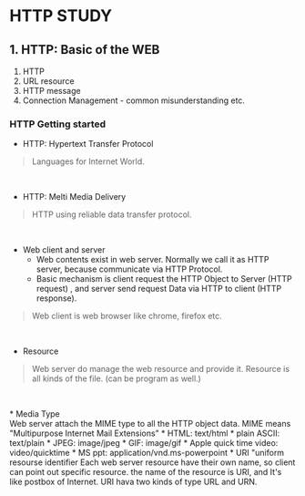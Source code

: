 # HTTP STUDY


## 1. HTTP: Basic of the WEB

1. HTTP 
2. URL resource
3. HTTP message
4. Connection Management - common misunderstanding etc.



### HTTP Getting started 

* HTTP: Hypertext Transfer Protocol
> Languages for Internet World.
<p>&nbsp;</p>

* HTTP: Melti Media Delivery 
> HTTP using reliable data transfer protocol.
<p>&nbsp;</p>

* Web client and server
    * Web contents exist in web server. Normally we call it as HTTP server, because communicate via HTTP Protocol.
    * Basic mechanism is client request the HTTP Object to Server (HTTP request) , and server send request Data via HTTP  to client (HTTP response).
> Web client is web browser like chrome, firefox etc.
<p>&nbsp;</p>

* Resource
> Web server do manage the web resource and provide it. Resource is all kinds of the file. (can be program as well.)
<p>&nbsp;</p>
    * Media Type<br /> 
Web server attach the MIME type to all the HTTP object data. MIME means "Multipurpose Internet Mail Extensions"
        * HTML: text/html
        * plain ASCII: text/plain
        * JPEG: image/jpeg
        * GIF: image/gif
        * Apple quick time video: video/quicktime
        * MS ppt: application/vnd.ms-powerpoint
    * URI "uniform resourse identifier
Each web server resource have their own name, so client can point out specific resource. the name of the resource is URI, and It's like postbox of Internet. URI hava two kinds of type URL and URN.




